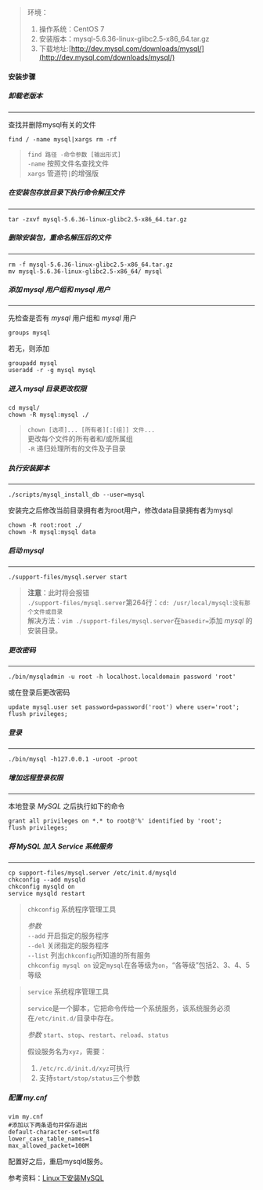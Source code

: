 > 环境：
> 1. 操作系统：CentOS 7
> 2. 安装版本：mysql-5.6.36-linux-glibc2.5-x86_64.tar.gz
> 3. 下载地址:[http://dev.mysql.com/downloads/mysql/](http://dev.mysql.com/downloads/mysql/)

#### 安装步骤
##### 卸载老版本
---
查找并删除mysql有关的文件
```
find / -name mysql|xargs rm -rf
```
> `find 路径 -命令参数 [输出形式]`<br>
> `-name` 按照文件名查找文件<br>
> `xargs` 管道符`|`的增强版

##### 在安装包存放目录下执行命令解压文件
---
```
tar -zxvf mysql-5.6.36-linux-glibc2.5-x86_64.tar.gz
```

##### 删除安装包，重命名解压后的文件
---
```
rm -f mysql-5.6.36-linux-glibc2.5-x86_64.tar.gz
mv mysql-5.6.36-linux-glibc2.5-x86_64/ mysql
```

##### 添加 *mysql* 用户组和 *mysql* 用户
---
先检查是否有 *mysql* 用户组和 *mysql* 用户
```
groups mysql
```
若无，则添加
```
groupadd mysql
useradd -r -g mysql mysql
```

##### 进入 *mysql* 目录更改权限
```
cd mysql/
chown -R mysql:mysql ./
```
> `chown [选项]... [所有者][:[组]] 文件...`<br>
> 更改每个文件的所有者和/或所属组<br>
> `-R` 递归处理所有的文件及子目录

##### 执行安装脚本
---
```
./scripts/mysql_install_db --user=mysql
```
安装完之后修改当前目录拥有者为root用户，修改data目录拥有者为mysql
```
chown -R root:root ./
chown -R mysql:mysql data
```

##### 启动 *mysql*
---
```
./support-files/mysql.server start
```
> **注意**：此时将会报错<br>
> `./support-files/mysql.server`第264行：`cd: /usr/local/mysql:没有那个文件或目录`<br>
> 解决方法：`vim ./support-files/mysql.server`在`basedir=`添加 *mysql* 的安装目录。

##### 更改密码
---
```
./bin/mysqladmin -u root -h localhost.localdomain password 'root'
```
或在登录后更改密码
```
update mysql.user set password=password('root') where user='root';
flush privileges;
```

##### 登录
---
```
./bin/mysql -h127.0.0.1 -uroot -proot
```

##### 增加远程登录权限
---
本地登录 *MySQL* 之后执行如下的命令
```
grant all privileges on *.* to root@'%' identified by 'root';
flush privileges;
```

##### 将 *MySQL* 加入 *Service* 系统服务
---
```
cp support-files/mysql.server /etc/init.d/mysqld
chkconfig --add mysqld
chkconfig mysqld on
service mysqld restart
```
> `chkconfig` 系统程序管理工具<br>
>
> *参数*<br> `--add` 开启指定的服务程序<br>
> `--del` 关闭指定的服务程序<br>
> `--list` 列出`chkconfig`所知道的所有服务<br>
> `chkconfig mysql on` 设定`mysql`在各等级为`on`，“各等级”包括2、3、4、5等级

> `service` 系统程序管理工具
> 
> `service`是一个脚本，它把命令传给一个系统服务，该系统服务必须在`/etc/init.d/`目录中存在。
> 
> *参数*
> `start`、`stop`、`restart`、`reload`、`status`
>
> 假设服务名为`xyz`，需要：
> 1. `/etc/rc.d/init.d/xyz`可执行
> 2. 支持`start/stop/status`三个参数 

##### 配置 *my.cnf*
```
vim my.cnf
#添加以下两条语句并保存退出
default-character-set=utf8
lower_case_table_names=1
max_allowed_packet=100M
```
配置好之后，重启mysqld服务。

参考资料：[Linux下安装MySQL](https://www.jianshu.com/p/f4a98a905011)